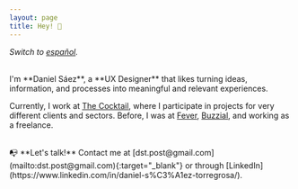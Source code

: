 ```yaml
---
layout: page
title: Hey! 👋
---
```



*Switch to [español](https://danielszt.github.io/).*

<br>
I'm **Daniel Sáez**, a **UX Designer** that likes turning ideas, information, and processes into meaningful and relevant experiences.


Currently, I work at [The Cocktail](https://the-cocktail.com/en), where I participate in projects for very different clients and sectors. Before, I was at [Fever](https://feverup.com/), [Buzzial](https://buzzial.com/), and working as a freelance.

<br>
📭 **Let's talk!** Contact me at [dst.post@gmail.com](mailto:dst.post@gmail.com){:target="_blank"} or through [LinkedIn](https://www.linkedin.com/in/daniel-s%C3%A1ez-torregrosa/).


